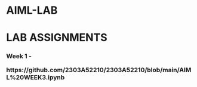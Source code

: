 # AIML-LAB
<h1>LAB ASSIGNMENTS</h1><div></div>

<body>
  <h3>Week 1 - <p>https://github.com/2303A52210/2303A52210/blob/main/AIML%20WEEK3.ipynb</p></h3></div>
